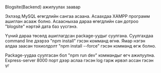 Blogsite(Backend) ажилуулах заавар

Эхлээд MySQL өгөгдлийн сангаа асаана. Асаахдаа XAMPP программ ашиглан асааж болно. Асаасныхаа дараа өгөгдлийн сан дотроо "blogsite" нэртэй дата баз үүсгэнэ.

Үүний дараа төсөлд ашиглагдсан package-уудыг суулгана. Суулгахдаа command line дээрээ "npm install" гэсэн комманд өгнө. Ямар нэгэн алдаа заасан тохиолдолт "npm install --force" гэсэн комманд өгж болно.

Package-уудаа суулгасан бол "npm run dev" коммандыг өгч ажилуулна.
Express-server 8000 порт дээр аслаа гэсэн log гарж ирвэл ассан гэсэн үг
